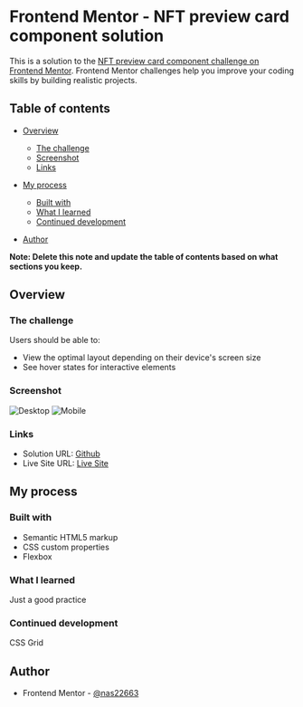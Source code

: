 # Frontend Mentor - NFT preview card component solution

This is a solution to the [NFT preview card component challenge on Frontend Mentor](https://www.frontendmentor.io/challenges/nft-preview-card-component-SbdUL_w0U). Frontend Mentor challenges help you improve your coding skills by building realistic projects. 

## Table of contents

- [Overview](#overview)
  - [The challenge](#the-challenge)
  - [Screenshot](#screenshot)
  - [Links](#links)
- [My process](#my-process)
  - [Built with](#built-with)
  - [What I learned](#what-i-learned)
  - [Continued development](#continued-development)

- [Author](#author)


**Note: Delete this note and update the table of contents based on what sections you keep.**

## Overview

### The challenge

Users should be able to:

- View the optimal layout depending on their device's screen size
- See hover states for interactive elements

### Screenshot

![Desktop](./Screenshot.png)
![Mobile](./Screenshot-mobile.png)

### Links

- Solution URL: [Github](./index.html)
- Live Site URL: [Live Site](https://nas22663.github.io/NFT-preview-card-component-challenge-hub/)

## My process

### Built with

- Semantic HTML5 markup
- CSS custom properties
- Flexbox

### What I learned

Just a good practice



### Continued development

CSS Grid

## Author

- Frontend Mentor - [@nas22663](https://www.frontendmentor.io/profile/nas22663)